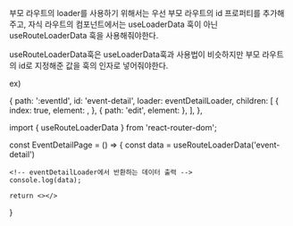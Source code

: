 부모 라우트의 loader를 사용하기 위해서는 우선 부모 라우트의 id 프로퍼티를 추가해주고,
자식 라우트의 컴포넌트에서는 useLoaderData 훅이 아닌 useRouteLoaderData 훅을 사용해줘야한다.

useRouteLoaderData훅은 useLoaderData훅과 사용법이 비슷하지만 부모 라우트의 id로 지정해준 값을 훅의 인자로 넣어줘야한다.

ex)
<!-- route 구성 -->
{
    path: ':eventId',
    <!-- 아이디를 event-detail로 지정 -->
    id: 'event-detail',
    loader: eventDetailLoader,
    children: [
        {
            index: true,
            element: <EventDetailPage />,
        },
        { path: 'edit', element: <EditEventPage /> },
    ],
},

<!-- EventDetailPage 컴포넌트 -->
import { useRouteLoaderData } from 'react-router-dom';

const EventDetailPage = () => {
    <!-- 부모 라우트의 id 값을 인자로 넘김 -->
    const data = useRouteLoaderData('event-detail')

    <!-- eventDetailLoader에서 반환하는 데이터 출력 -->
    console.log(data);

    return <></>
}